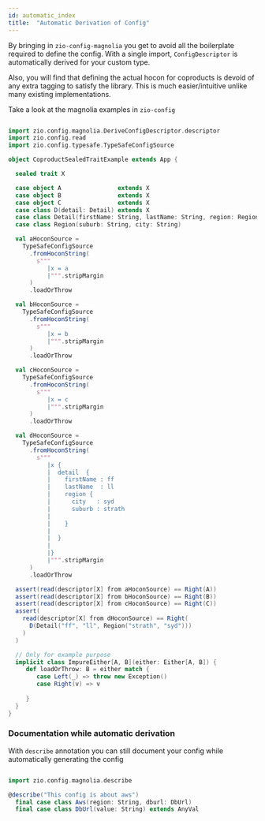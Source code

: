 ```yaml
---
id: automatic_index
title:  "Automatic Derivation of Config"
---
```


By bringing in `zio-config-magnolia` you get to avoid all the boilerplate required to define the config.
With a single import, `ConfigDescriptor` is automatically derived for your custom type.

Also, you will find that defining the actual hocon for coproducts is devoid of any extra tagging to satisfy the library.
This is much easier/intuitive unlike many existing implementations.

Take a look at the magnolia examples in `zio-config`

```scala mdoc:silent

import zio.config.magnolia.DeriveConfigDescriptor.descriptor
import zio.config.read
import zio.config.typesafe.TypeSafeConfigSource

object CoproductSealedTraitExample extends App {

  sealed trait X

  case object A                extends X
  case object B                extends X
  case object C                extends X
  case class D(detail: Detail) extends X
  case class Detail(firstName: String, lastName: String, region: Region)
  case class Region(suburb: String, city: String)

  val aHoconSource =
    TypeSafeConfigSource
      .fromHoconString(
        s"""
           |x = a
           |""".stripMargin
      )
      .loadOrThrow

  val bHoconSource =
    TypeSafeConfigSource
      .fromHoconString(
        s"""
           |x = b
           |""".stripMargin
      )
      .loadOrThrow

  val cHoconSource =
    TypeSafeConfigSource
      .fromHoconString(
        s"""
           |x = c
           |""".stripMargin
      )
      .loadOrThrow

  val dHoconSource =
    TypeSafeConfigSource
      .fromHoconString(
        s"""
           |x {
           |  detail  {
           |    firstName : ff
           |    lastName  : ll
           |    region {
           |      city   : syd
           |      suburb : strath
           |
           |    }
           |
           |  }
           |
           |}
           |""".stripMargin
      )
      .loadOrThrow

  assert(read(descriptor[X] from aHoconSource) == Right(A))
  assert(read(descriptor[X] from bHoconSource) == Right(B))
  assert(read(descriptor[X] from cHoconSource) == Right(C))
  assert(
    read(descriptor[X] from dHoconSource) == Right(
      D(Detail("ff", "ll", Region("strath", "syd")))
    )
  )

  // Only for example purpose
  implicit class ImpureEither[A, B](either: Either[A, B]) {
     def loadOrThrow: B = either match {
        case Left(_) => throw new Exception()
        case Right(v) => v
      
     }
  }
}

```

### Documentation while automatic derivation
With `describe` annotation you can still document your config while automatically generating the config

```scala mdoc:silent

import zio.config.magnolia.describe

@describe("This config is about aws")
  final case class Aws(region: String, dburl: DbUrl)
  final case class DbUrl(value: String) extends AnyVal

```